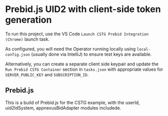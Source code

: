 # Prebid.js UID2 with client-side token generation

To run this project, use the VS Code `Launch CSTG Prebid Integration (Chrome)` launch task.

As configured, you will need the Operator running locally using `local-config.json` (usually done via IntelliJ) to ensure test keys are available.

Alternatively, you can create a separate client side keypair and update the `Run Prebid CSTG Container` section in `tasks.json` with appropriate values for `SERVER_PUBLIC_KEY` and `SUBSCRIPTION_ID`.

## Prebid.js

This is a build of Prebid.js for the CSTG example, with the userId, uid2IdSystem, appnexusBidAdapter modules includede.